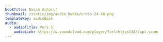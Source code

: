 ```yaml
---
bookTitle: Nasab Acharif
thumbnail: /static/img/audio_books/cross-24-48.png
templateKey: audioBook
audio:
  - audioTitle: Vers 1
    audioLink: https://w.soundcloud.com/player/?url=https%3A//api.soundcloud.com/tracks/1118036482&color=%23ff5500&auto_play=true&hide_related=true&show_comments=false&show_user=true
---
```

